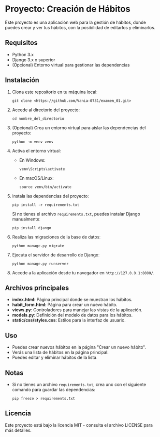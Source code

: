 
# Proyecto: Creación de Hábitos

Este proyecto es una aplicación web para la gestión de hábitos, donde puedes crear y ver tus hábitos, con la posibilidad de editarlos y eliminarlos.

## Requisitos

- Python 3.x
- Django 3.x o superior
- (Opcional) Entorno virtual para gestionar las dependencias

## Instalación

1. Clona este repositorio en tu máquina local:

   ```
   git clone <https://github.com/Vania-0731/examen_01.git>
   ```

2. Accede al directorio del proyecto:

   ```
   cd nombre_del_directorio
   ```

3. (Opcional) Crea un entorno virtual para aislar las dependencias del proyecto:

   ```
   python -m venv venv
   ```

4. Activa el entorno virtual:

   - En Windows:

     ```
     venv\Scripts\activate
     ```

   - En macOS/Linux:

     ```
     source venv/bin/activate
     ```

5. Instala las dependencias del proyecto:

   ```
   pip install -r requirements.txt
   ```

   Si no tienes el archivo `requirements.txt`, puedes instalar Django manualmente:

   ```
   pip install django
   ```

6. Realiza las migraciones de la base de datos:

   ```
   python manage.py migrate
   ```

7. Ejecuta el servidor de desarrollo de Django:

   ```
   python manage.py runserver
   ```

8. Accede a la aplicación desde tu navegador en `http://127.0.0.1:8000/`.

## Archivos principales

- **index.html**: Página principal donde se muestran los hábitos.
- **habit_form.html**: Página para crear un nuevo hábito.
- **views.py**: Controladores para manejar las vistas de la aplicación.
- **models.py**: Definición del modelo de datos para los hábitos.
- **static/css/styles.css**: Estilos para la interfaz de usuario.

## Uso

- Puedes crear nuevos hábitos en la página "Crear un nuevo hábito".
- Verás una lista de hábitos en la página principal.
- Puedes editar y eliminar hábitos de la lista.

## Notas

- Si no tienes un archivo `requirements.txt`, crea uno con el siguiente comando para guardar las dependencias:

  ```
  pip freeze > requirements.txt
  ```

## Licencia

Este proyecto está bajo la licencia MIT - consulta el archivo LICENSE para más detalles.
